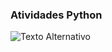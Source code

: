 ### Atividades Python
![Texto Alternativo](https://img.shields.io/badge/-Python-3776AB?logo=python&logoColor=white&style=flat-square&maxHeight=300)
